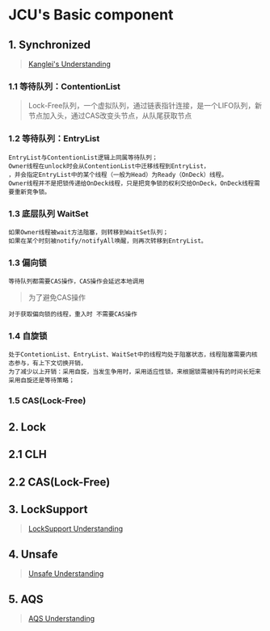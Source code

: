 # JCU's Basic component
## 1. Synchronized
> [Kanglei's Understanding](./basic-sample-jcu-lock/synchronized.md)
### 1.1 等待队列：ContentionList
> Lock-Free队列，一个虚拟队列，通过链表指针连接，是一个LIFO队列，新节点加入头，通过CAS改变头节点，从队尾获取节点
### 1.2 等待队列：EntryList
```text
EntryList与ContentionList逻辑上同属等待队列；
Owner线程在unlock时会从ContentionList中迁移线程到EntryList，
，并会指定EntryList中的某个线程（一般为Head）为Ready（OnDeck）线程。
Owner线程并不是把锁传递给OnDeck线程，只是把竞争锁的权利交给OnDeck，OnDeck线程需要重新竞争锁。
```
### 1.3 底层队列 WaitSet
```
如果Owner线程被wait方法阻塞，则转移到WaitSet队列；
如果在某个时刻被notify/notifyAll唤醒，则再次转移到EntryList。
```
### 1.3 偏向锁
```text
等待队列都需要CAS操作，CAS操作会延迟本地调用
```
> 为了避免CAS操作
```text
对于获取偏向锁的线程，重入时 不需要CAS操作
```
### 1.4 自旋锁
```text
处于ContetionList、EntryList、WaitSet中的线程均处于阻塞状态，线程阻塞需要内核态参与，有上下文切换开销，
为了减少以上开销：采用自旋，当发生争用时，采用适应性锁，来根据锁需被持有的时间长短来采用自旋还是等待策略；
```
### 1.5 CAS(Lock-Free)

## 2. Lock
## 2.1 CLH
## 2.2 CAS(Lock-Free)

## 3. LockSupport
> [LockSupport Understanding](./basic-sample-jcu-lock/LockSupport.md)

## 4. Unsafe
> [Unsafe Understanding](./basic-sample-jcu-unsafe/README.md)

## 5. AQS
> [AQS Understanding](./basic-sample-jcu-lock/AQS.md)